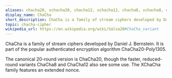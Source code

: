 ```yaml
---
aliases: chacha20, xchacha20, chacha12, xchacha12, chacha8, xchacha8, chacha20-poly1305, xchacha-poly1305
display_name: ChaCha
short_description: ChaCha is a family of stream ciphers developed by Daniel J. Bernstein.
topic: chacha-cipher
wikipedia_url: https://en.wikipedia.org/wiki/Salsa20#ChaCha_variant
---
```

ChaCha is a family of stream ciphers developed by Daniel J. Bernstein. It is part of the popular authenticated encryption algorithm ChaCha20-Poly1305.

The canonical 20-round version is ChaCha20, though the faster, reduced-round variants ChaCha8 and ChaCha12 also see some use.
The XChaCha family features an extended nonce.

